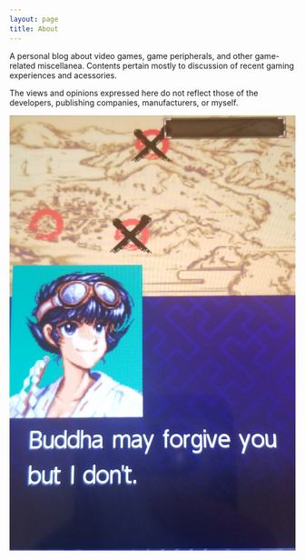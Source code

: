 ```yaml
---
layout: page
title: About
---
```


A personal blog about video games, game peripherals, and other
game-related miscellanea.
Contents pertain mostly to discussion of
recent gaming experiences and acessories.

The views and opinions expressed here do not reflect those of the
developers, publishing companies, manufacturers, or myself.

![lol](/assets/img/lol.jpg "lol")

